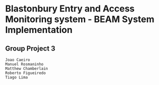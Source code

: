 # Blastonbury Entry and Access Monitoring system - BEAM System Implementation
## Group Project 3

```
Joao Caeiro
Manuel Rosmaninho
Matthew Chamberlain
Roberto Figueiredo
Tiago Lima
```

